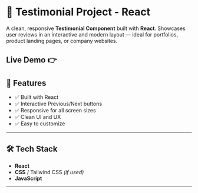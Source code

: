 # 🌟 Testimonial Project - React

A clean, responsive **Testimonial Component** built with **React**.
Showcases user reviews in an interactive and modern layout — ideal for portfolios, product landing pages, or company websites.

Live Demo 👉 
---

## 🚀 Features

- ✅ Built with React
- ✅ Interactive Previous/Next buttons
- ✅ Responsive for all screen sizes
- ✅ Clean UI and UX
- ✅ Easy to customize

---

## 🛠 Tech Stack

- **React**
- **CSS** / Tailwind CSS *(if used)*
- **JavaScript**

---
